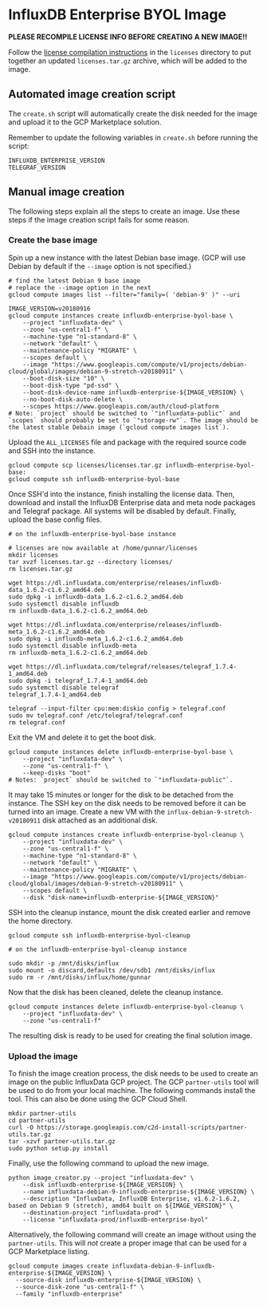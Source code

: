 # InfluxDB Enterprise BYOL Image 

__PLEASE RECOMPILE LICENSE INFO BEFORE CREATING A NEW IMAGE!!__

Follow the [license compilation instructions](licenses/README.md) in the `licenses` directory to put together an updated `licenses.tar.gz` archive, which will be added to the image.

## Automated image creation script

The `create.sh` script will automatically create the disk needed for the image and upload it to the GCP Marketplace solution.

Remember to update the following variables in `create.sh` before running the script:

```
INFLUXDB_ENTERPRISE_VERSION
TELEGRAF_VERSION
```

## Manual image creation

The following steps explain all the steps to create an image. Use these steps if the image creation script fails for some reason.

### Create the base image

Spin up a new instance with the latest Debian base image. (GCP will use Debian by default if the `--image` option is not specified.)

```
# find the latest Debian 9 base image
# replace the --image option in the next 
gcloud compute images list --filter="family=( 'debian-9' )" --uri

IMAGE_VERSION=v20180916
gcloud compute instances create influxdb-enterprise-byol-base \
    --project "influxdata-dev" \
    --zone "us-central1-f" \
    --machine-type "n1-standard-8" \
    --network "default" \
    --maintenance-policy "MIGRATE" \
    --scopes default \
    --image "https://www.googleapis.com/compute/v1/projects/debian-cloud/global/images/debian-9-stretch-v20180911" \
    --boot-disk-size "10" \
    --boot-disk-type "pd-ssd" \
    --boot-disk-device-name influxdb-enterprise-${IMAGE_VERSION} \
    --no-boot-disk-auto-delete \
    --scopes https://www.googleapis.com/auth/cloud-platform
# Note: `project` should be switched to `"influxdata-public"` and `scopes` should probably be set to `"storage-rw"`. The image should be the latest stable Debain image (`gcloud compute images list`).
```

Upload the `ALL_LICENSES` file and package with the required source code and SSH into the instance.

```
gcloud compute scp licenses/licenses.tar.gz influxdb-enterprise-byol-base:
gcloud compute ssh influxdb-enterprise-byol-base
```

Once SSH'd into the instance, finish installing the license data. Then, download and install the InfluxDB Enterprise data and meta node packages and Telegraf package. All systems will be disabled by default. Finally, upload the base config files.

```
# on the influxdb-enterprise-byol-base instance

# licenses are now available at /home/gunnar/licenses
mkdir licenses
tar xvzf licenses.tar.gz --directory licenses/
rm licenses.tar.gz

wget https://dl.influxdata.com/enterprise/releases/influxdb-data_1.6.2-c1.6.2_amd64.deb
sudo dpkg -i influxdb-data_1.6.2-c1.6.2_amd64.deb
sudo systemctl disable influxdb
rm influxdb-data_1.6.2-c1.6.2_amd64.deb

wget https://dl.influxdata.com/enterprise/releases/influxdb-meta_1.6.2-c1.6.2_amd64.deb
sudo dpkg -i influxdb-meta_1.6.2-c1.6.2_amd64.deb
sudo systemctl disable influxdb-meta
rm influxdb-meta_1.6.2-c1.6.2_amd64.deb

wget https://dl.influxdata.com/telegraf/releases/telegraf_1.7.4-1_amd64.deb
sudo dpkg -i telegraf_1.7.4-1_amd64.deb
sudo systemctl disable telegraf
telegraf_1.7.4-1_amd64.deb

telegraf --input-filter cpu:mem:diskio config > telegraf.conf
sudo mv telegraf.conf /etc/telegraf/telegraf.conf
rm telegraf.conf
```

Exit the VM and delete it to get the boot disk.

```
gcloud compute instances delete influxdb-enterprise-byol-base \
    --project "influxdata-dev" \
    --zone "us-central1-f" \
    --keep-disks "boot"
# Notes: `project` should be switched to `"influxdata-public"`.
```

It may take 15 minutes or longer for the disk to be detached from the instance. The SSH key on the disk needs to be removed before it can be turned into an image. Create a new VM with the `influx-debian-9-stretch-v20180911` disk attached as an additional disk. 

```
gcloud compute instances create influxdb-enterprise-byol-cleanup \
    --project "influxdata-dev" \
    --zone "us-central1-f" \
    --machine-type "n1-standard-8" \
    --network "default" \
    --maintenance-policy "MIGRATE" \
    --image "https://www.googleapis.com/compute/v1/projects/debian-cloud/global/images/debian-9-stretch-v20180911" \
    --scopes default \
    --disk "disk-name=influxdb-enterprise-${IMAGE_VERSION}"
```

SSH into the cleanup instance, mount the disk created earlier and remove the home directory.

```
gcloud compute ssh influxdb-enterprise-byol-cleanup

# on the influxdb-enterprise-byol-cleanup instance

sudo mkdir -p /mnt/disks/influx
sudo mount -o discard,defaults /dev/sdb1 /mnt/disks/influx
sudo rm -r /mnt/disks/influx/home/gunnar
```

Now that the disk has been cleaned, delete the cleanup instance.

```
gcloud compute instances delete influxdb-enterprise-byol-cleanup \
    --project "influxdata-dev" \
    --zone "us-central1-f"
```

The resulting disk is ready to be used for creating the final solution image.

### Upload the image

To finish the image creation process, the disk needs to be used to create an image on the public InfluxData GCP project. The GCP `partner-utils` tool will be used to do from your local machine. The following commands install the tool. This can also be done using the GCP Cloud Shell.

```
mkdir partner-utils
cd partner-utils
curl -O https://storage.googleapis.com/c2d-install-scripts/partner-utils.tar.gz
tar -xzvf partner-utils.tar.gz
sudo python setup.py install
```

Finally, use the following command to upload the new image.

```
python image_creator.py --project "influxdata-dev" \
    --disk influxdb-enterprise-${IMAGE_VERSION} \
    --name influxdata-debian-9-influxdb-enterprise-${IMAGE_VERSION} \
    --description "InfluxData, InfluxDB Enterprise, v1.6.2-1.6.2, based on Debian 9 (stretch), amd64 built on ${IMAGE_VERSION}" \
    --destination-project "influxdata-prod" \
    --license "influxdata-prod/influxdb-enterprise-byol"
```

Alternatively, the following command will create an image without using the `partner-utils`. This will _not_ create a proper image that can be used for a GCP Marketplace listing.

```
gcloud compute images create influxdata-debian-9-influxdb-enterprise-${IMAGE_VERSION} \
  --source-disk influxdb-enterprise-${IMAGE_VERSION} \
  --source-disk-zone "us-central1-f" \
  --family "influxdb-enterprise"
```
